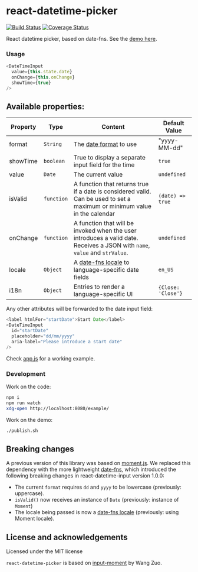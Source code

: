 # react-datetime-picker

[![Build Status](https://secure.travis-ci.org/koliseoapi/react-datetime-picker.svg?branch=master)](http://travis-ci.org/koliseoapi/react-datetime-picker)
[![Coverage Status](https://img.shields.io/coveralls/koliseoapi/react-datetime-picker.svg?style=flat)](https://coveralls.io/r/koliseoapi/react-datetime-picker)

<!--
<a href="https://www.npmjs.com/package/react-datetime-picker"><img alt="NPM Downloads" src="https://img.shields.io/npm/dm/react-datetime-picker.svg?maxAge=43200"></a>
-->

React datetime picker, based on date-fns. See the [demo here](http://koliseoapi.github.io/react-datetime-picker).

### Usage

```javascript
<DateTimeInput
  value={this.state.date}
  onChange={this.onChange}
  showTime={true}
/>
```

## Available properties:

| Property | Type       | Content                                                                                                                     | Default Value      |
| -------- | ---------- | --------------------------------------------------------------------------------------------------------------------------- | ------------------ |
| format   | `String`   | The [date format](https://date-fns.org/v2.8.1/docs/parse) to use                                                            | "yyyy-MM-dd"       |
| showTime | `boolean`  | True to display a separate input field for the time                                                                         | `true`             |
| value    | `Date`     | The current value                                                                                                           | `undefined`        |
| isValid  | `function` | A function that returns true if a date is considered valid. Can be used to set a maximum or minimum value in the calendar   | `(date) => true`   |
| onChange | `function` | A function that will be invoked when the user introduces a valid date. Receives a JSON with `name`, `value` and `strValue`. | `undefined`        |
| locale   | `Object`   | A [date-fns locale](https://date-fns.org/v2.8.1/docs/I18n) to language-specific date fields                                 | `en_US`            |
| i18n     | `Object`   | Entries to render a language-specific UI                                                                                    | `{Close: 'Close'}` |

Any other attributes will be forwarded to the date input field:

```javascript
<label htmlFor="startDate">Start Date</label>
<DateTimeInput
  id="startDate"
  placeholder="dd/mm/yyyy"
  aria-label="Please introduce a start date"
/>
```

Check [app.js](https://github.com/koliseoapi/react-datetime-picker/blob/master/example/app.js) for a working example.

### Development

Work on the code:

```sh
npm i
npm run watch
xdg-open http://localhost:8080/example/
```

Work on the demo:

```sh
./publish.sh
```

## Breaking changes

A previous version of this library was based on [moment.js](https://momentjs.com/). We replaced this dependency with the more lightweight [date-fns](https://date-fns.org/), which introduced the following breaking changes in react-datetime-input version 1.0.0:

- The current `format` requires `dd` and `yyyy` to be lowercase (previously: uppercase).
- `isValid()` now receives an instance of `Date` (previously: instance of `Moment`)
- The locale being passed is now a [date-fns locale](https://date-fns.org/v2.8.1/docs/I18n) (previously: using Moment locale).

## License and acknowledgements

Licensed under the MIT license

`react-datetime-picker` is based on [input-moment](https://github.com/wangzuo/input-moment) by Wang Zuo.
